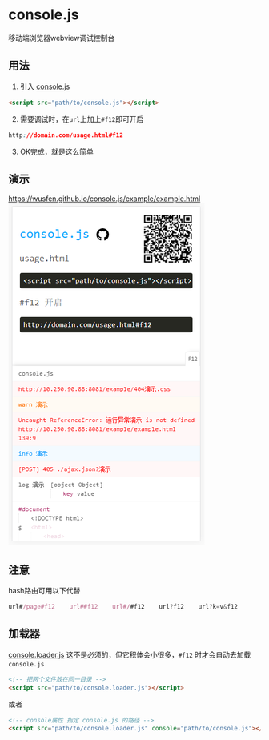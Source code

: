# console.js
移动端浏览器webview调试控制台

## 用法
1. 引入 [console.js](https://wusfen.github.io/console.js/dist/console.js)  
```html
<script src="path/to/console.js"></script>
```
2. 需要调试时，在`url`上加上`#f12`即可开启
```css
http://domain.com/usage.html#f12
```
3. OK完成，就是这么简单


## 演示
https://wusfen.github.io/console.js/example/example.html  
![console](example/example.png)  


## 注意
hash路由可用以下代替
```javascript
url#/page#f12    url##f12    url#/#f12    url?f12    url?k=v&f12
 ```

## 加载器
[console.loader.js](https://wusfen.github.io/console.js/dist/console.loader.js) 
这不是必须的，但它积体会小很多，```#f12``` 时才会自动去加载 ```console.js```  

```html
<!-- 把两个文件放在同一目录 -->
<script src="path/to/console.loader.js"></script>
```
或者
```html
<!-- console属性 指定 console.js 的路径 -->
<script src="path/to/console.loader.js" console="path/to/console.js"></script>
```

